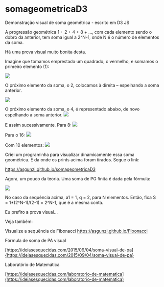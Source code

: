 # somageometricaD3
Demonstração visual de soma geométrica - escrito em D3 JS



A progressão geométrica 1 + 2 + 4 + 8 + …, com cada elemento sendo o dobro da anterior, tem soma igual a 2^N-1, onde N é o número de elementos da soma.

Há uma prova visual muito bonita desta.

Imagine que tomamos emprestado um quadrado, o vermelho, e somamos o primeiro elemento (1):

![](https://ideiasesquecidas.files.wordpress.com/2021/08/soma_1.png)

O próximo elemento da soma, o 2, colocamos à direita – espelhando a soma anterior.

![](https://ideiasesquecidas.files.wordpress.com/2021/08/soma_2.png)

O próximo elemento da soma, o 4, é representado abaixo, de novo espelhando a soma anterior.
![](https://ideiasesquecidas.files.wordpress.com/2021/08/soma_3.png)


E assim sucessivamente. Para 8:
![](https://ideiasesquecidas.files.wordpress.com/2021/08/soma_4.png)


Para o 16:
![](https://ideiasesquecidas.files.wordpress.com/2021/08/soma_5.png)


Com 10 elementos:
![](https://ideiasesquecidas.files.wordpress.com/2021/08/soma_10.png)


Criei um programinha para visualizar dinamicamente essa soma geométrica. É da onde os prints acima foram tirados. Segue o link:

https://asgunzi.github.io/somageometricaD3

Agora, um pouco da teoria. Uma soma de PG finita é dada pela fórmula:

![](https://ideiasesquecidas.files.wordpress.com/2021/08/formula-soma-dos-termos-da-pg-1024x576-1.jpg)

No caso da sequência acima, a1 = 1, q = 2, para N elementos. Então, fica S = 1*(2^N-1)/(2-1) = 2^N-1, que é a mesma conta.

Eu prefiro a prova visual…

Veja também:


Visualize a sequência de Fibonacci https://asgunzi.github.io/Fibonacci

Fórmula de soma de PA visual

[https://ideiasesquecidas.com/2015/09/04/soma-visual-de-pa]{https://ideiasesquecidas.com/2015/09/04/soma-visual-de-pa}

Laboratório de Matemática


[https://ideiasesquecidas.com/laboratorio-de-matematica](https://ideiasesquecidas.com/laboratorio-de-matematica)
